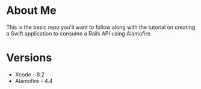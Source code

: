 # About Me

This is the basic repo you'll want to follow along with the tutorial on creating a Swift application to consume a Rails API using Alamofire.

# Versions

* Xcode - 8.2
* Alamofire - 4.4

